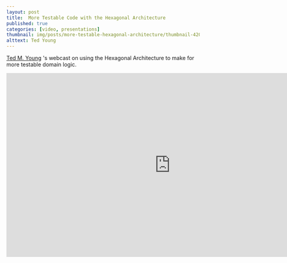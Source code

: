 ```yaml
---
layout: post
title:  More Testable Code with the Hexagonal Architecture
published: true
categories: [video, presentations]
thumbnail: img/posts/more-testable-hexagonal-architecture/thumbnail-420x255.png
alttext: Ted Young
---
```


<a href="https://twitter.com/jitterted">Ted M. Young</a> 's webcast on using the Hexagonal Architecture 
to make for more testable domain logic. 


<iframe width="853" height="480" src="https://www.youtube.com/embed/ujb_O6myknY" frameborder="0" allow="accelerometer; autoplay; encrypted-media; gyroscope; picture-in-picture" allowfullscreen></iframe>
